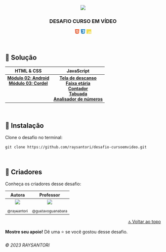<div align="center">
  <img width="125" src="https://github.com/gustavoguanabara/html-css/blob/master/imagens/mascote.png?raw=true">
  
  ### DESAFIO CURSO EM VÍDEO
  
  <p>
    <!--Descrição. -->
  </p>
  
   <!--##### Explore os documentos</a></p>
  
  <p> Demonstração | Relatar bug</p>-->
  
  <img width="3%" src="https://raw.githubusercontent.com/devicons/devicon/master/icons/html5/html5-original.svg"> <img width="3%" src="https://raw.githubusercontent.com/devicons/devicon/master/icons/css3/css3-original.svg"> <img width="3%" src="https://raw.githubusercontent.com/devicons/devicon/master/icons/javascript/javascript-plain.svg">
</div>

<br>

## 🧩 Solução

| HTML & CSS | JavaScript |
| :----: | :----: | 
| <a target="_blank" href="https://raysantori.github.io/desafio-cursoemvideo/public/assets/pages/android.html"><b>Módulo 02: Android</b> </a><br> <a target="_blank" href="https://raysantori.github.io/desafio-cursoemvideo/public/assets/pages/cordel.html"><b>Módulo 03: Cordel</b> </a><br><br><br><br> | <a target="_blank" href="https://raysantori.github.io/desafio-cursoemvideo/public/assets/pages/restScreen.html"><b>Tela de descanso</b> </a><br> <a target="_blank" href="https://raysantori.github.io/desafio-cursoemvideo/public/assets/pages/ageGroup.html"><b>Faixa etária</b> </a><br> <a target="_blank" href="https://raysantori.github.io/desafio-cursoemvideo/public/assets/pages/counter.html"><b>Contador</b> </a><br> <a target="_blank" href="https://raysantori.github.io/desafio-cursoemvideo/public/assets/pages/multiplicationTable.html"><b>Tabuada</b> </a><br> <a target="_blank" href="https://raysantori.github.io/desafio-cursoemvideo/public/assets/pages/numberAnalyzer.html"><b>Analisador de números</b> </a> | 

<br>

## 💾 Instalação

Clone o desafio no terminal:

  ```
  git clone https://github.com/raysantori/desafio-cursoemvideo.git
  ``` 

<br>

## 🤝 Criadores

Conheça os criadores desse desafio:

| Autora | Professor |
| :----: | :----: | 
| <a target="_blank" href="https://github.com/raysantori"><img width="125" src="https://camo.githubusercontent.com/d2b0f736a9c109c53e868f498015c4e07c30ea702a6fbfec86a1ad2cf9deafc1/68747470733a2f2f692e6962622e636f2f4462527a51776d2f7261792d6f63746f6361742d72656d6f766562672d707265766965772e706e67"><br></a> | <a target="_blank" href="https://github.com/gustavoguanabara"><img width="125" src="https://github.com/gustavoguanabara/html-css/blob/master/imagens/mascote.png?raw=true"></a> |
| <a target="_blank" href="https://github.com/raysantori"><sub>@raysantori</sub></a> | <a target="_blank" href="https://github.com/gustavoguanabara"><sub>@gustavoguanabara</sub></a> | 

<div align="right"><a target="_blank" href="https://github.com/raysantori/desafio-cursoemvideo#desafio-curso-em-v%C3%ADdeo">🔝 Voltar ao topo</a></div>

<strong>Mostre seu apoio!</strong> Dê uma ⭐ se você gostou desse desafio.

###### © 2023 RAYSANTORI
